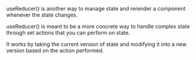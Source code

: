 useReducer() is another way to manage state and rerender a component whenever the state changes.

useReducer() is meant to be a more concrete way to handle complex state through set actions that you can perform on state.

It works by taking the current version of state and modifying it into a new version based on the action performed. 
